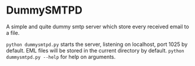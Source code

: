 # DummySMTPD

A simple and quite dummy smtp server which store every received email to a file.

`python dummysmtpd.py` starts the server, listening on localhost, port 1025 by default.
EML files will be stored in the current directory by default.
`python dummysmtpd.py --help` for help on arguments.
